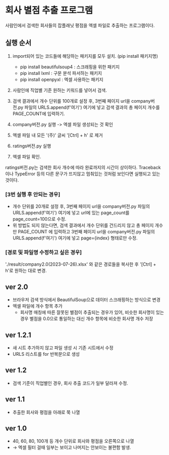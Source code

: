 # 회사 별점 추출 프로그램

사람인에서 검색한 회사들의 잡플래닛 평점을 엑셀 파일로 추출하는 프로그램이다.

## 실행 순서

1. import되어 있는 코드들에 해당하는 패키지를 모두 설치. (pip install 패키지명)

   - pip install beautifulsoup4 : 스크래핑을 위한 패키지
   - pip install lxml : 구문 분석 파서하는 패키지
   - pip install openpyxl : 엑셀 사용하는 패키지

2. 사람인에 직업별 기준 원하는 키워드를 넣어서 검색.
3. 검색 결과에서 개수 단위를 100개로 설정 후, 3번째 페이지 url을 company버전.py 파일의 URLS.append(f'여기') 여기에 넣고 검색 결과의 총 페이지 개수를 PAGE_COUNT에 입력하기.
4. company버전.py 실행 -> 엑셀 파일 생성되는 것 확인
5. 엑셀 파일 내 모든 '(주)' 글씨 '[Ctrl] + h' 로 제거
6. ratings버전.py 실행
7. 엑셀 파일 확인.

ratings버전.py는 검색한 회사 개수에 따라 완료까지의 시간이 상이하다.
Traceback이나 TypeError 등의 다른 문구가 뜨지않고 멈춰있는 것처럼 보인다면 실행되고 있는 것이다.

### [3번 실행 후 안되는 경우]

- 개수 단위를 20개로 설정 후, 3번째 페이지 url을 company버전.py 파일의 URLS.append(f'여기') 여기에 넣고 url에 있는 page_count를 page_count=100으로 수정.
- 위 방법도 되지 않는다면, 검색 결과에서 개수 단위를 건드리지 않고 총 페이지 개수만 PAGE_COUNT 에 입력하고 3번째 페이지 url을 company버전.py 파일의 URLS.append(f'여기') 여기에 넣고 page={index} 형태로만 수정.

### [경로 및 파일명 수정하고 싶은 경우]

'./result/company2.0(2023-07-26).xlsx' 와 같은 경로들을 복사한 후 '[Ctrl] + h'로 원하는 대로 변경.

## ver 2.0

- 브라우저 검색 방식에서 BeautifulSoup으로 데이터 스크래핑하는 방식으로 변경
- 엑셀 파일에 개수 항목 추가
  - 회사명 매칭에 따른 잘못된 별점이 추출되는 경우가 있어, 비슷한 회사명이 있는 경우 별점을 0.0으로 통일하는 대신 개수 항목에 비슷한 회사명 개수 저장

## ver 1.2.1

- 새 시트 추가하지 않고 파일 생성 시 기존 시트에서 수정
- URLS 리스트를 for 반복문으로 생성

## ver 1.2

- 검색 기준이 직업별인 경우, 회사 추출 코드가 일부 달라져 수정.

## ver 1.1

- 추출한 회사와 평점을 아래로 쭉 나열

## ver 1.0

- 40, 60, 80, 100개 등 개수 단위로 회사와 평점을 오른쪽으로 나열
- → 엑셀 필터 걸때 일부는 보이고 나머지는 안보이는 불편함 발생.
